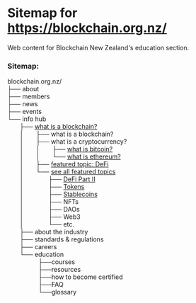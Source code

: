 # Sitemap for https://blockchain.org.nz/
Web content for Blockchain New Zealand's education section.

### Sitemap:
blockchain.org.nz/\
├── about\
├── members\
├── news\
├── events\
└── info hub\
  ├── [what is a blockchain?](articles/what_is_a_blockchain.md)\
  │  ├── what is a blockchain?\
  │  ├── what is a cryptocurrency?\
  │  │  ├── [what is bitcoin?](articles/bitcoin.md)  
  │  │  └── [what is ethereum?](articles/ethereum.md)  
  │  ├── [featured topic: DeFi](articles/defi.md)\
  │  └── [see all featured topics](featured.md)\
  │    ├── [DeFi Part II](articles/defi2.md)\
  │    ├── [Tokens](articles/tokens.md)\
  │    ├── [Stablecoins](articles/stablecoins.md)\
  │    ├── NFTs\
  │    ├── DAOs\
  │    ├── Web3\
  │    └── etc.\
  ├── about the industry\
  ├── standards & regulations\
  ├── careers\
  └── education\
     ├──courses\
     ├──resources\
     ├──how to become certified\
     ├──FAQ\
     └──glossary
